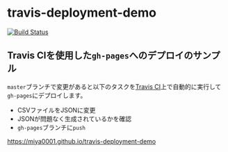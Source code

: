 # travis-deployment-demo

[![Build Status](https://travis-ci.org/miya0001/travis-deployment-demo.svg?branch=master)](https://travis-ci.org/miya0001/travis-deployment-demo)

## Travis CIを使用した`gh-pages`へのデプロイのサンプル

`master`ブランチで変更があると以下のタスクを[Travis CI](https://travis-ci.org/)上で自動的に実行して`gh-pages`にデプロイします。

* CSVファイルをJSONに変更
* JSONが問題なく生成されているかを確認
* `gh-pages`ブランチに`push`

https://miya0001.github.io/travis-deployment-demo
